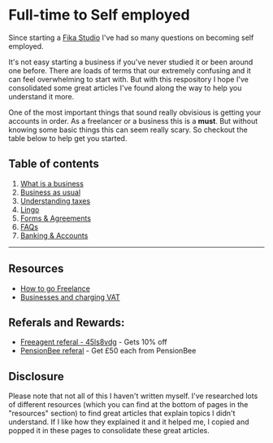 # Full-time to Self employed

Since starting a [Fika Studio](https://www.fika.studio/) I've had so many questions on becoming self employed. 

It's not easy starting a business if you've never studied it or been around one before. There are loads of terms that our extremely confusing and it can feel overwhelming to start with. But with this respository I hope I've consolidated some great articles I've found along the way to help you understand it more.

One of the most important things that sound really obvisious is getting your accounts in order. As a freelancer or a business this is a **must**. But without knowing some basic things this can seem really scary. So checkout the table below to help get you started.


## Table of contents


1. [What is a business](https://github.com/drydenwilliams/full-time-to-self-employed/tree/master/what-is-a-business)
2. [Business as usual](https://github.com/drydenwilliams/full-time-to-self-employed/tree/master/business-as-usual)
3. [Understanding taxes](https://github.com/drydenwilliams/full-time-to-self-employed/tree/master/understanding-taxes)
4. [Lingo](https://github.com/drydenwilliams/full-time-to-self-employed/tree/master/self-employed-lingo)
5. [Forms & Agreements](https://github.com/drydenwilliams/full-time-to-self-employed/tree/master/forms-and-agreements)
6. [FAQs](https://github.com/drydenwilliams/full-time-to-self-employed/tree/master/faqs)
7. [Banking & Accounts]()

---

## Resources

* [How to go Freelance](https://www.creativeboom.com/tips/how-to-go-freelance-step-by-step-guide/)
* [Businesses and charging VAT](https://www.gov.uk/vat-businesses)

## Referals and Rewards:

* [Freeagent referal - 45ls8vdg](http://fre.ag/45ls8vdg) - Gets 10% off
* [PensionBee referal](http://refer.pensionbee.com/mQeFhLR) - Get £50 each from PensionBee

## Disclosure

Please note that not all of this I haven't written myself. I've researched lots of different resources (which you can find at the bottom of pages in the "resources" section) to find great articles that explain topics I didn't understand. If I like how they explained it and it helped me, I copied and popped it in these pages to consolidate these great articles.
